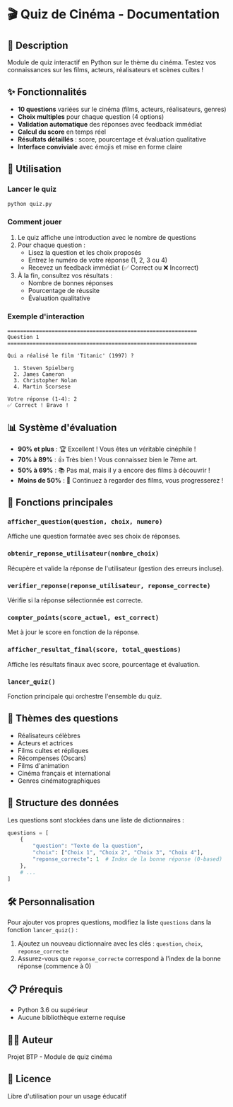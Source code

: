# 🎬 Quiz de Cinéma - Documentation

## 📝 Description

Module de quiz interactif en Python sur le thème du cinéma. Testez vos connaissances sur les films, acteurs, réalisateurs et scènes cultes !

## ✨ Fonctionnalités

- **10 questions** variées sur le cinéma (films, acteurs, réalisateurs, genres)
- **Choix multiples** pour chaque question (4 options)
- **Validation automatique** des réponses avec feedback immédiat
- **Calcul du score** en temps réel
- **Résultats détaillés** : score, pourcentage et évaluation qualitative
- **Interface conviviale** avec émojis et mise en forme claire

## 🚀 Utilisation

### Lancer le quiz

```bash
python quiz.py
```

### Comment jouer

1. Le quiz affiche une introduction avec le nombre de questions
2. Pour chaque question :
   - Lisez la question et les choix proposés
   - Entrez le numéro de votre réponse (1, 2, 3 ou 4)
   - Recevez un feedback immédiat (✅ Correct ou ❌ Incorrect)
3. À la fin, consultez vos résultats :
   - Nombre de bonnes réponses
   - Pourcentage de réussite
   - Évaluation qualitative

### Exemple d'interaction

```
============================================================
Question 1
============================================================

Qui a réalisé le film 'Titanic' (1997) ?

  1. Steven Spielberg
  2. James Cameron
  3. Christopher Nolan
  4. Martin Scorsese

Votre réponse (1-4): 2
✅ Correct ! Bravo !
```

## 📊 Système d'évaluation

- **90% et plus** : 🏆 Excellent ! Vous êtes un véritable cinéphile !
- **70% à 89%** : 👍 Très bien ! Vous connaissez bien le 7ème art.
- **50% à 69%** : 📚 Pas mal, mais il y a encore des films à découvrir !
- **Moins de 50%** : 💪 Continuez à regarder des films, vous progresserez !

## 🔧 Fonctions principales

### `afficher_question(question, choix, numero)`
Affiche une question formatée avec ses choix de réponses.

### `obtenir_reponse_utilisateur(nombre_choix)`
Récupère et valide la réponse de l'utilisateur (gestion des erreurs incluse).

### `verifier_reponse(reponse_utilisateur, reponse_correcte)`
Vérifie si la réponse sélectionnée est correcte.

### `compter_points(score_actuel, est_correct)`
Met à jour le score en fonction de la réponse.

### `afficher_resultat_final(score, total_questions)`
Affiche les résultats finaux avec score, pourcentage et évaluation.

### `lancer_quiz()`
Fonction principale qui orchestre l'ensemble du quiz.

## 🎯 Thèmes des questions

- Réalisateurs célèbres
- Acteurs et actrices
- Films cultes et répliques
- Récompenses (Oscars)
- Films d'animation
- Cinéma français et international
- Genres cinématographiques

## 📝 Structure des données

Les questions sont stockées dans une liste de dictionnaires :

```python
questions = [
    {
        "question": "Texte de la question",
        "choix": ["Choix 1", "Choix 2", "Choix 3", "Choix 4"],
        "reponse_correcte": 1  # Index de la bonne réponse (0-based)
    },
    # ...
]
```

## 🛠️ Personnalisation

Pour ajouter vos propres questions, modifiez la liste `questions` dans la fonction `lancer_quiz()` :

1. Ajoutez un nouveau dictionnaire avec les clés : `question`, `choix`, `reponse_correcte`
2. Assurez-vous que `reponse_correcte` correspond à l'index de la bonne réponse (commence à 0)

## 📋 Prérequis

- Python 3.6 ou supérieur
- Aucune bibliothèque externe requise

## 👨‍💻 Auteur

Projet BTP - Module de quiz cinéma

## 📄 Licence

Libre d'utilisation pour un usage éducatif
